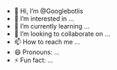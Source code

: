 - 👋 Hi, I’m @Googlebotlis
- 👀 I’m interested in ...
- 🌱 I’m currently learning ...
- 💞️ I’m looking to collaborate on ...
- 📫 How to reach me ...
- 😄 Pronouns: ...
- ⚡ Fun fact: ...

<!---
Googlebotlis/Googlebotlis is a ✨ special ✨ repository because its `README.md` (this file) appears on your GitHub profile.
You can click the Preview link to take a look at your changes.
--->
